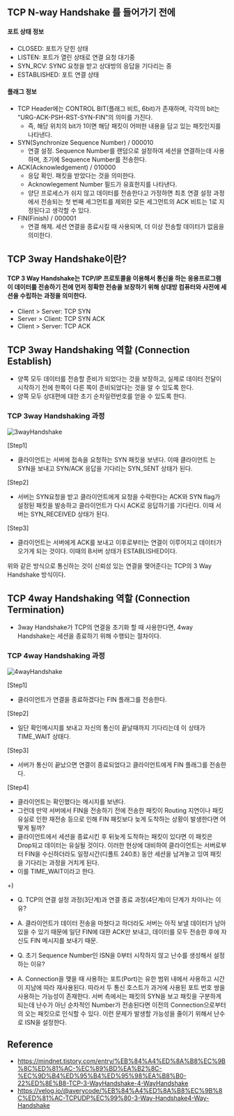 ## TCP N-way Handshake 를 들어가기 전에
#### 포트 상태 정보
  - CLOSED: 포트가 닫힌 상태
  - LISTEN: 포트가 열린 상태로 연결 요청 대기중
  - SYN_RCV: SYNC 요청을 받고 상대방의 응답을 기다리는 중
  - ESTABLISHED: 포트 연결 상태

#### 플래그 정보
  - TCP Header에는 CONTROL BIT(플래그 비트, 6bit)가 존재하며, 각각의 bit는 "URG-ACK-PSH-RST-SYN-FIN"의 의미를 가진다.
      - 즉, 해당 위치의 bit가 1이면 해당 패킷이 어떠한 내용을 담고 있는 패킷인지를 나타낸다.
  - SYN(Synchronize Sequence Number) / 000010
      - 연결 설정. Sequence Number를 랜덤으로 설정하여 세션을 연결하는데 사용하며, 초기에 Sequence Number를 전송한다.
  - ACK(Acknowledgement) / 010000
      - 응답 확인. 패킷을 받았다는 것을 의미한다.
      - Acknowlegement Number 필드가 유효한지를 나타낸다.
      - 양단 프로세스가 쉬지 않고 데이터를 전송한다고 가정하면 최초 연결 설정 과정에서 전송되는 첫 번째 세그먼트를 제외한 모든 세그먼트의 ACK 비트는 1로 지정된다고 생각할 수 있다.
  - FIN(Finish) / 000001
      - 연결 해제. 세션 연결을 종료시킬 때 사용되며, 더 이상 전송할 데이터가 없음을 의미한다.

## TCP 3way Handshake이란?
#### TCP 3 Way Handshake는 TCP/IP 프로토콜을 이용해서 통신을 하는 응용프로그램이 데이터를 전송하기 전에 먼저 정확한 전송을 보장하기 위해 상대방 컴퓨터와 사전에 세션을 수립하는 과정을 의미한다.
  - Client > Server: TCP SYN
  - Server > Client: TCP SYN ACK
  - Client > Server: TCP ACK

## TCP 3way Handshaking 역할 (Connection Establish)
  - 양쪽 모두 데이터를 전송할 준비가 되었다는 것을 보장하고, 실제로 데이터 전달이 시작하기 전에 한쪽이 다른 쪽이 준비되었다는 것을 알 수 있도록 한다.
  - 양쪽 모두 상대편에 대한 초기 순차일련번호를 얻을 수 있도록 한다.  

### TCP 3way Handshaking 과정
![3wayHandshake](https://user-images.githubusercontent.com/66079439/187107557-de54e79f-b2ed-4886-bc7a-ff164b627bbe.png)

[Step1]
  - 클라이언트는 서버에 접속을 요청하는 SYN 패킷을 보낸다. 이때 클라이언트 는 SYN을 보내고 SYN/ACK 응답을 기다리는 SYN_SENT 상태가 된다.  
  
[Step2]  
  - 서버는 SYN요청을 받고 클라이언트에게 요청을 수락한다는 ACK와 SYN flag가 설정된 패킷을 발송하고 클라이언트가 다시 ACK로 응답하기를 기다린다. 이때 서버는 SYN_RECEIVED 상태가 된다.  
  
[Step3]  
  - 클라이언트는 서버에게 ACK를 보내고 이후로부터는 연결이 이루어지고 데이터가 오가게 되는 것이다. 이때의 B서버 상태가 ESTABLISHED이다.

  
위와 같은 방식으로 통신하는 것이 신뢰성 있는 연결을 맺어준다는 TCP의 3 Way Handshake 방식이다.
  
  
## TCP 4way Handshaking 역할 (Connection Termination)
  - 3way Handshake가 TCP의 연결을 초기화 할 때 사용한다면, 4way Handshake는 세션을 종료하기 위해 수행되는 절차이다.

### TCP 4way Handshaking 과정
![4wayHandshake](https://user-images.githubusercontent.com/66079439/187108573-4df5bab7-ec58-4408-9ace-b3c3d2cfc9e0.png)

[Step1]
  - 클라이언트가 연결을 종료하겠다는 FIN 플래그를 전송한다.
  
[Step2]  
  - 일단 확인메시지를 보내고 자신의 통신이 끝날때까지 기다리는데 이 상태가 TIME_WAIT 상태다.
  
[Step3]  
  - 서버가 통신이 끝났으면 연결이 종료되었다고 클라이언트에게 FIN 플래그를 전송한다.
  
[Step4]  
  - 클라이언트는 확인했다는 메시지를 보낸다.
  - 그런데 만약 서버에서 FIN을 전송하기 전에 전송한 패킷이 Routing 지연이나 패킷 유실로 인한 재전송 등으로 인해 FIN 패킷보다 늦게 도착하는 상황이 발생한다면 어떻게 될까?
  - 클라이언트에서 세션을 종료시킨 후 뒤늦게 도착하는 패킷이 있다면 이 패킷은 Drop되고 데이터는 유실될 것이다. 이러한 현상에 대비하여 클라이언트는 서버로부터 FIN을 수신하더라도 일정시간(디폴트 240초) 동안 세션을 남겨놓고 잉여 패킷을 기다리는 과정을 거치게 된다.
  - 이를 TIME_WAIT이라고 한다.

+)  

  - Q. TCP의 연결 설정 과정(3단계)과 연결 종료 과정(4단계)이 단계가 차이나는 이유?
  - A. 클라이언트가 데이터 전송을 마쳤다고 하더라도 서버는 아직 보낼 데이터가 남아있을 수 있기 때문에 일단 FIN에 대한 ACK만 보내고, 데이터를 모두 전송한 후에 자신도 FIN 메시지를 보내기 때문.

  - Q. 초기 Sequence Number인 ISN을 0부터 시작하지 않고 난수를 생성해서 설정하는 이유?  
  - A. Connection을 맺을 때 사용하는 포트(Port)는 유한 범위 내에서 사용하고 시간이 지남에 따라 재사용된다. 따라서 두 통신 호스트가 과거에 사용된 포트 번호 쌍을 사용하는 가능성이 존재한다. 서버 측에서는 패킷의 SYN을 보고 패킷을 구분하게 되는데 난수가 아닌 순차적인 Number가 전송된다면 이전의 Connection으로부터의 오는 패킷으로 인식할 수 있다. 이런 문제가 발생할 가능성을 줄이기 위해서 난수로 ISN을 설정한다.






## Reference
  - https://mindnet.tistory.com/entry/%EB%84%A4%ED%8A%B8%EC%9B%8C%ED%81%AC-%EC%89%BD%EA%B2%8C-%EC%9D%B4%ED%95%B4%ED%95%98%EA%B8%B0-22%ED%8E%B8-TCP-3-WayHandshake-4-WayHandshake
  - https://velog.io/@averycode/%EB%84%A4%ED%8A%B8%EC%9B%8C%ED%81%AC-TCPUDP%EC%99%80-3-Way-Handshake4-Way-Handshake






